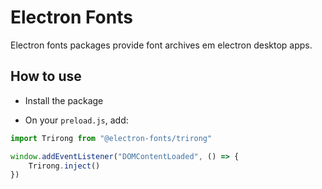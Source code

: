 # Electron Fonts

Electron fonts packages provide font archives em electron desktop apps.

## How to use

* Install the package

* On your `preload.js`, add:

```ts
import Trirong from "@electron-fonts/trirong"

window.addEventListener("DOMContentLoaded", () => {
    Trirong.inject()
})
```